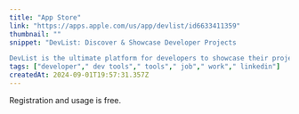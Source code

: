 ```yaml
---
title: "App Store"
link: "https://apps.apple.com/us/app/devlist/id6633411359"
thumbnail: ""
snippet: "DevList: Discover & Showcase Developer Projects

DevList is the ultimate platform for developers to showcase their projects, connect with other developers, and…"
tags: ["developer"," dev tools"," tools"," job"," work"," linkedin"]
createdAt: 2024-09-01T19:57:31.357Z
---
```

Registration and usage is free.

